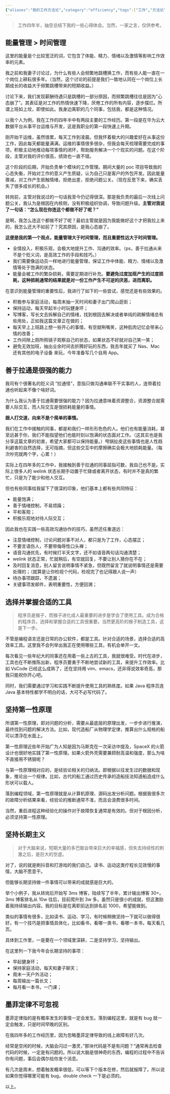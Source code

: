 ```yaml
---
{"aliases":"我的工作方法论","category":"efficiency","tags":["工作","方法论"],"status":"published","link":"NA","date created":"2023-01-30 Mon 23:29:42","date modified":"2024-02-21 Wed 19:08:35","dg-publish":true,"permalink":"/Blog/Share/我的工作方法论/","dgPassFrontmatter":true,"created":"2023-01-30T23:29:42.000+08:00","updated":"2024-02-21T19:08:37.333+08:00"}
---
```


> 工作四年半，抽空总结下我的一些心得体会。当然，一家之言，仅供参考。

## 能量管理 > 时间管理

这里的能量是个比较宽泛的词，它包含了体能、精力、情绪以及激情等影响工作效率的元素。

我之前和我妻子讨论过，为什么有些人会频繁地跳槽换工作，而有些人能一直在一个岗位上耕耘很多年。（当然，这个讨论的前提是我们一致地认同在一个岗位上长期成长的收益大于频繁跳槽带来的短期收益。）

讨论下来，我们发现薪酬待遇只是跳槽的一部分原因，而频繁跳槽往往是因为”心态崩了”。其表征是对工作的热情快速下降，厌倦工作的所有内容，逐步摆烂。所谓上班如上坟，即使如此。我身边离职的几个同事，包括我，都是这种情况。

以我个人为例，我在工作的四年半中有两段主要的工作经历。第一段是在华为云大数据平台从事平台运维与开发，这是我职业的第一段快速上升期。

刚开始干运维，虽然很累，每天工作到凌晨。但我怀着极大的兴趣爱好在从事这份工作，因此每天都能量满满。运维的事情很多很杂，但我会每天梳理需要完成的事项，积极主动地推动每项事情的闭环，帮助服务解决一个个现实的问题。在这个阶段，主管对我的评价很高，绩效也一直不错。

这个阶段的后期，开始负责单个模块的工作管理。期间大量的 poc 项目导致我的心态失衡，开始对工作的意义产生质疑，认为自己只是客户的外包开发。因此能量骤减，对工作产生抵触情绪，拒绝出差，拒绝问题公关。（现在反思下来，确实丢失了很多成长的机会。）

转岗前，主管对我说过的一句话我至今仍记得很深。那是我负责的最后一次线上问题公关，我认为是根因在内核侧，没有积极组织协调，导致问题升级。**主管对我说了一句话：“怎么现在你连这个都做不好了呢？”**

是啊，我怎么连这个都做不好了呢？最初主管就是因为我能做好这个才把我拉上来的，我怎么还大不如前了？究其原因，是我心态崩了。

**这便是我的第一个观点，能量管理大于时间管理，而且重要性远大于时间管理。**

- 全情投入，积极乐观，会极大地提升工作、沟通的效率。（ps，善于拉通从来不是个贬义词，是高效工作的手段和技巧。）
- 我们需要像运动员一样地进行能量管理，保证工作中体能、精力、情绪以及激情等处于饱满的状态。
- 能量会被工作的繁杂损耗，需要定期进行补充。**要避免过度加班产生的过度损耗，这种损耗通常的结果就是对一份工作产生不可逆的厌恶，进而离职。**

在意识到能量管理的重要性后，我进行了如下的一些尝试，感觉还是有些效果的。

- 积极参与家庭活动，每周末抽一天时间和妻子出门爬山逛街；
- 保持运动，每天早起半小时玩健身环；
- 写博客，写长文去拆解自己的情绪，找到根因去解决或者单纯的疏解情绪总有些用处，正如我这篇文章正在做的；
- 每天早上上班路上想一些开心的事情，有空就咧嘴笑，这种肌肉记忆会带来心情的改善；
- 工作间隙上厕所照镜子观察自己的状态，如果状态不好就对自己笑一笑；
- 避免无效加班，抽出业余时间去折腾好玩的东西，我去年就买了 Nas、Mac 还有其他的电子设备 来玩，今年准备写几个自用 App。

## 善于拉通是很强的能力

我司有个很著名的贬义词 ”拉通怪“，意指只做沟通串联不干实事的人，连带着拉通也听起来不像个啥好词。

为什么我认为善于拉通需要很强的能力？因为拉通意味着资源整合，资源整合就需要人际交互，而人际交互是很损耗能量的事情。

**跟人打交道，向来不是个简单的事情。**

我们在工作中接触的同事，都是和我们一样形形色色的人。他们也有能量消耗，甚至远甚于你，我们不能指望他们也能时刻以饱满的状态面对工作。（这其实也是我分享这篇文章的初衷，希望大家都可以保持能量。）甩锅扯皮这些事情也是人性趋利避害的自然选择，无可指摘，但这些交互中的摩擦确实会极大地损耗能量。（每次吵完就两个字，心累！）

实际上在四年多的工作中，我接触到善于拉通的同事屈指可数，我自己也不是。实际上很多人的 welink 状态长期手动置于忙碌或者离开状态，有时并不是真的繁忙，只是为了能少和他人交互。

但也有些同事给我留下了很深的印象，他们基本上都有些共同特征：

- 能量饱满；
- 善于情绪控制，不易烦躁；
- 平和客观；
- 积极乐观地对待人际交互；

因此我也在实践一些高效沟通协作的技巧，虽然还任重道远：

- 注意情绪控制，讨论问题对事不对人，都只是为了工作，心态摆正；
- 不要言语伤人，不要带侮辱性口头禅；
- 语音沟通优先，有时候打半天文字，还不如语音两句话沟通清楚；
- welink 状态正常，忙就稍后，有空就回复，不要让别人猜你在不在；
- 及时回复消息，别人留言说明事情不紧急，但既然留言了就说明事情还是需要处理的；（就算是让你检视个代码，检视完了也记得跟人说一声）
- 待办事项跟踪，不遗漏；
- 关键事项发邮件，表明重要性，方便回溯；

## 选择并掌握合适的工具

> 程序员是猴子，而猴子进化成人最重要的进步是学会了使用工具。成为合格的程序员，选择和掌握合适的工具很重要。当然更高阶的猴子制造工具，这是下一步。

不管是编程语言还是日常的办公软件，都是工具。针对合适的场景，选择合适的高效率工具。这里我不会列举出我正在使用哪些工具，有机会单开一文。

每次看见一些年纪大的同事还在用着一些上古的工具，我就很难受。时代在进步，工具也在不断推陈出新，程序员要勇于不断地尝试新的工具，来提升工作效率。比如 VsCode 已经这么成熟了，还在坚持用 vim、emacs，还非得说效率奇高，那我只能祝你开心吧。

同时，我们需要通过学习和实践不断提升使用工具的熟练度。如果 Java 程序员连 Java 基本特性都学不明白的话，大可不必写代码了。

## 坚持第一性原理

所谓第一性原理，即对问题的分析，需要从最底层的原理出发，一步步进行推演，最终找到问题的解决方法。比如，现代造船厂从物理学定律，推算出什么规格的船可以漂浮在水面上。

第一性原理近些年开始广为人知是因为马斯克在一次采访中提及，SpaceX 的火箭设计也很好地实践了第一性原理。如果火箭外壳需要兼顾耐高温和强度，那么为啥不直接用不锈钢呢？

与第一性原理相对应的，是经验论相关的归纳法。即根据以往发生过的数据和现象，推论出一个规律。比如，古代的船工通过历史传承的造船技法知道船造成什么形状可以载人。

落到编程领域，第一性原理就是从计算机原理、源码出发分析问题。根据我很多次的故障分析结果来看，经验论的推断通常不准，而且会浪费很多时间。

当然，重启进程这种经验化的操作对于故障恢复通常是有效的。但对于根因分析，必须坚持第一性原理。

## 坚持长期主义

> 对于大脑来说，短期大量的多巴胺会带来巨大的幸福感，但失去持续性的刺激之后，是巨大的空虚。

对了，说的就是刷抖音和打游戏的我们自己。读书、运动这类疗程长见效慢的事情，大脑不愿意干。

但能够长期坚持做一件事情可以带来的成就感是巨大的。

举个小例子，我从转岗后开始写 3ms 博客，陆续写了半年，累计输出博客 30+。3ms 博客排名从 10w 往后，目前爬升到 3w 多。虽然只是很小的成就，但这激励着我持续输出内容。我的目标是在离职前达到排名前 1000，希望能做到。

类似的事情有很多，比如读书、运动、学习，有时候稍微坚持一下就可以做得很好。有一个技巧是把事情具体化，比如看书，看哪一类书，看哪一本书，每天看几页。

具体到工作里，一是要在一个领域里深耕，二是坚持学习，坚持输出。

在这里列一下我今年会长期坚持的事项：

- 早起健身环；
- 保持家庭活动，每天和妻子聊天；
- 周末一天户外活动；
- 每周输出一篇长文；
- 每月看一本书，一门课；

## 墨菲定律不可忽视

墨菲定律指的是有概率发生的事情一定会发生。落到编程这里，就是有 bug 就一定会触发，只是时间早晚的区别。

在我四年多的工作经历里，因为忽略墨菲定律导致的线上故障有好几次。

经常是空闲的时候，大脑会闪过一激灵，”那块代码是不是有问题？“通常再去检查代码的时候，一定是有问题的。所以说大脑是很神奇的东西，编程的过程中不告诉你有问题，事后会偶尔给你发个消息。

有几次是周末，想着触发概率很低，可以等下个版本在修，然后就报障了。所以说如果你觉得哪里可能有 bug，double check 一下是必须的。

以上。
